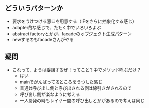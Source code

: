 ## どういうパターンか
- 要求をうけつける窓口を用意する（IFをさらに抽象化する感じ）
- adapter的な感じで、たたく中でいろいろよぶ
- abstract factoryとかが、facadeのオブジェクト生成パターン
- newするのもfacadeさんがやる

## 疑問
- これって、ようは委譲するぜ！ってこと？中でメソッド呼ぶだけ？
  - はい
  - mainでがんばってるところをうつした感じ
  - 普通は呼び出し側と呼び出される側は線引きがされるので
  - 呼び出し側が楽なように考える
  - 一人開発の時もレイヤー間の呼び出しとかがあるので考えは同じ